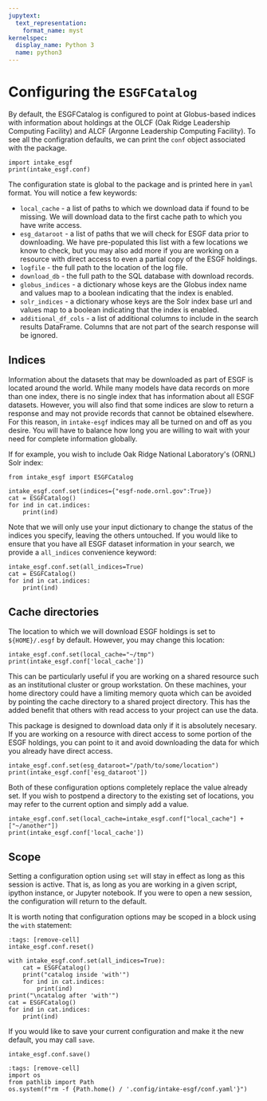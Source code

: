 ```yaml
---
jupytext:
  text_representation:
    format_name: myst
kernelspec:
  display_name: Python 3
  name: python3
---
```


# Configuring the `ESGFCatalog`

By default, the ESGFCatalog is configured to point at Globus-based indices with information about holdings at the OLCF (Oak Ridge Leadership Computing Facility) and ALCF (Argonne Leadership Computing Facility). To see all the configration defaults, we can print the `conf` object associated with the package.

```{code-cell}
import intake_esgf
print(intake_esgf.conf)
```

The configuration state is global to the package and is printed here in `yaml`
format. You will notice a few keywords:

- `local_cache` - a list of paths to which we download data if found to be missing. We will download data to the first cache path to which you have write access.
- `esg_dataroot` - a list of paths that we will check for ESGF data prior to downloading. We have pre-populated this list with a few locations we know to check, but you may also add more if you are working on a resource with direct access to even a partial copy of the ESGF holdings.
- `logfile` - the full path to the location of the log file.
- `download_db` - the full path to the SQL database with download records.
- `globus_indices` - a dictionary whose keys are the Globus index name and values map to a boolean indicating that the index is enabled.
- `solr_indices` - a dictionary whose keys are the Solr index base url and values map to a boolean indicating that the index is enabled.
- `additional_df_cols` - a list of additional columns to include in the search results DataFrame. Columns that are not part of the search response will be ignored. 

## Indices

Information about the datasets that may be downloaded as part of ESGF is located around the world. While many models have data records on more than one index, there is no single index that has information about all ESGF datasets. However, you will also find that some indices are slow to return a response and may not provide records that cannot be obtained elsewhere. For this reason, in `intake-esgf` indices may all be turned on and off as you desire. You will have to balance how long you are willing to wait with your need for complete information globally.

If for example, you wish to include Oak Ridge National Laboratory's (ORNL) Solr index:

```{code-cell}
from intake_esgf import ESGFCatalog

intake_esgf.conf.set(indices={"esgf-node.ornl.gov":True})
cat = ESGFCatalog()
for ind in cat.indices:
    print(ind)
```

Note that we will only use your input dictionary to change the status of the indices you specify, leaving the others untouched. If you would like to ensure that you have all ESGF dataset information in your search, we provide a `all_indices` convenience keyword:

```{code-cell}
intake_esgf.conf.set(all_indices=True)
cat = ESGFCatalog()
for ind in cat.indices:
    print(ind)
```

## Cache directories

The location to which we will download ESGF holdings is set to `${HOME}/.esgf` by default. However, you may change this location:

```{code-cell}
intake_esgf.conf.set(local_cache="~/tmp")
print(intake_esgf.conf['local_cache'])
```

This can be particularly useful if you are working on a shared resource such as an institutional cluster or group workstation. On these machines, your home directory could have a limiting memory quota which can be avoided by pointing the cache directory to a shared project directory. This has the added benefit that others with read access to your project can use the data.

This package is designed to download data only if it is absolutely necesary. If you are working on a resource with direct access to some portion of the ESGF holdings, you can point to it and avoid downloading the data for which you already have direct access.

```{code-cell}
intake_esgf.conf.set(esg_dataroot="/path/to/some/location")
print(intake_esgf.conf['esg_dataroot'])
```

Both of these configuration options completely replace the value already set. If you wish to postpend a directory to the existing set of locations, you may refer to the current option and simply add a value.

```{code-cell}
intake_esgf.conf.set(local_cache=intake_esgf.conf["local_cache"] + ["~/another"])
print(intake_esgf.conf['local_cache'])
```

## Scope

Setting a configuration option using `set` will stay in effect as long as this session is active. That is, as long as you are working in a given script, ipython instance, or Jupyter notebook. If you were to open a new session, the configuration will return to the default.

It is worth noting that configuration options may be scoped in a block using the `with` statement:

```{code-cell}
:tags: [remove-cell]
intake_esgf.conf.reset()
```

```{code-cell}
with intake_esgf.conf.set(all_indices=True):
    cat = ESGFCatalog()
    print("catalog inside 'with'")
    for ind in cat.indices:
        print(ind)
print("\ncatalog after 'with'")
cat = ESGFCatalog()
for ind in cat.indices:
    print(ind)
```

If you would like to save your current configuration and make it the new default, you may call `save`.

```{code-cell}
intake_esgf.conf.save()
```

```{code-cell}
:tags: [remove-cell]
import os
from pathlib import Path
os.system(f"rm -f {Path.home() / '.config/intake-esgf/conf.yaml'}")
```
